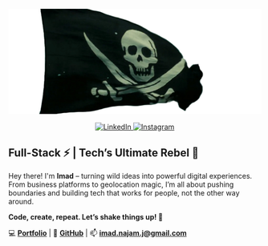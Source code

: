 
<p align="center">
  <img src="https://github.com/Imadnajam/Imadnajam/blob/main/Brethrenflag.png" alt="Banner" />
</p>

<p align="center">
  <a href="https://ma.linkedin.com/in/imad-najam">
    <img src="https://img.shields.io/badge/LinkedIn-0A66C2?style=for-the-badge&logo=linkedin&logoColor=white" alt="LinkedIn">
  </a>
  <a href="https://www.instagram.com/najamimad/">
    <img src="https://img.shields.io/badge/Instagram-E4405F?style=for-the-badge&logo=instagram&logoColor=white" alt="Instagram">
  </a>
</p>



## Full-Stack ⚡ | Tech’s Ultimate Rebel 🧩 

Hey there! I'm **Imad** – turning wild ideas into powerful digital experiences. From business platforms to geolocation magic, I’m all about pushing boundaries and building tech that works for people, not the other way around.  

**Code, create, repeat. Let’s shake things up! 🚀**

💻 [**Portfolio**](https://n-i.vercel.app/) | 🐙 [**GitHub**](https://github.com/Imadnajam) | 📫 **imad.najam.j@gmail.com**

